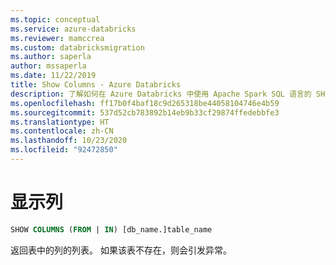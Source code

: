 ```yaml
---
ms.topic: conceptual
ms.service: azure-databricks
ms.reviewer: mamccrea
ms.custom: databricksmigration
ms.author: saperla
author: mssaperla
ms.date: 11/22/2019
title: Show Columns - Azure Databricks
description: 了解如何在 Azure Databricks 中使用 Apache Spark SQL 语言的 SHOW COLUMNS 语法。
ms.openlocfilehash: ff17b0f4baf18c9d265318be44058104746e4b59
ms.sourcegitcommit: 537d52cb783892b14eb9b33cf29874ffedebbfe3
ms.translationtype: HT
ms.contentlocale: zh-CN
ms.lasthandoff: 10/23/2020
ms.locfileid: "92472850"
---
```

# <a name="show-columns"></a>显示列

```sql
SHOW COLUMNS (FROM | IN) [db_name.]table_name
```

返回表中的列的列表。 如果该表不存在，则会引发异常。